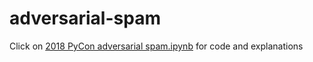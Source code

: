 # adversarial-spam

Click on [2018 PyCon adversarial spam.ipynb](https://github.com/maoredman/adversarial-spam/blob/master/2018%20PyCon%20adversarial%20spam.ipynb) for code and explanations
